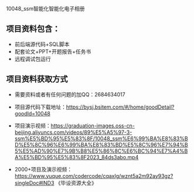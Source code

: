 10048_ssm智能化智能化电子相册

## 项目资料包含：
* 前后端源代码+SQL脚本
* 配套论文+PPT+开题报告+任务书
* 远程调试包运行

## 项目资料获取方式
* 需要资料或者有任何问题的加QQ：2684634017

* 项目源代码下载地址：https://bysj.bsitem.com/#/home/goodDetail?goodId=10048

* 项目演示视频：https://graduation-images.oss-cn-beijing.aliyuncs.com/videos/89%E5%A5%97-3-ssm%E5%BD%95%E5%83%8F/10048_ssm%E6%99%BA%E8%83%BD%E5%8C%96%E6%99%BA%E8%83%BD%E5%8C%96%E7%94%B5%E5%AD%90%E7%9B%B8%E5%86%8C%E6%BC%94%E7%A4%BA%E5%BD%95%E5%83%8F2023_84ds3abo.mp4

* 2000+项目及演示视频：https://www.yuque.com/codercode/cqaxlg/wznt5a2m92ay93gz?singleDoc#lND3 《毕设资源大全》
